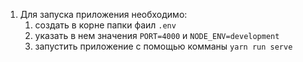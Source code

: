 1. Для запуска приложения необходимо:
    1. создать в корне папки фаил `.env`
    2. указать в нем значения `PORT=4000` и `NODE_ENV=development` 
    2. запустить приложение с помощью комманы `yarn run serve`
